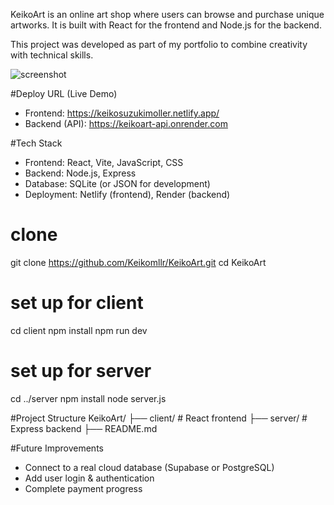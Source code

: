 KeikoArt is an online art shop where users can browse and purchase unique artworks.
It is built with React for the frontend and Node.js for the backend.
 

This project was developed as part of my portfolio to combine creativity with technical skills.

![screenshot](./screenshots/keikohome.jpg)

#Deploy URL (Live Demo)
- Frontend: https://keikosuzukimoller.netlify.app/
- Backend (API): https://keikoart-api.onrender.com

#Tech Stack
- Frontend: React, Vite, JavaScript, CSS
- Backend: Node.js, Express
- Database: SQLite (or JSON for development)
- Deployment: Netlify (frontend), Render (backend)

# clone
git clone https://github.com/Keikomllr/KeikoArt.git
cd KeikoArt

# set up for client
cd client
npm install
npm run dev

# set up for server
cd ../server
npm install
node server.js




#Project Structure
KeikoArt/
├── client/        # React frontend
├── server/        # Express backend
├── README.md


#Future Improvements
- Connect to a real cloud database (Supabase or PostgreSQL)
- Add user login & authentication
- Complete payment progress
